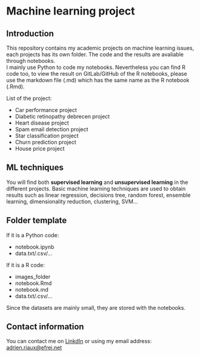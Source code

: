 # Machine learning project

## Introduction

This repository contains my academic projects on machine learning issues, each projects has its own folder. The code and the results are avaliable through notebooks.  
I mainly use Python to code my notebooks. Nevertheless you can find R code too, to view the result on GitLab/GitHub of the R notebooks, please use the markdown file (.md) which has the same name as the R notebook (.Rmd).

List of the project:
- Car performance project
- Diabetic retinopathy debrecen project
- Heart disease project
- Spam email detection project
- Star classification project
- Churn prediction project
- House price project

## ML techniques

You will find both **supervised learning** and **unsupervised learning** in the different projects. Basic machine learning techniques are used to obtain results such as linear regression, decisions tree, random forest, ensemble learning, dimensionality reduction, clustering, SVM...

## Folder template

If it is a Python code:
- notebook.ipynb
- data.txt/.csv/...

If it is a R code:
- images_folder
- notebook.Rmd
- notebook.md
- data.txt/.csv/...

Since the datasets are mainly small, they are stored with the notebooks.

## Contact information

You can contact me on [LinkdIn](https://www.linkedin.com/in/adrien-riaux/) or using my email address: adrien.riaux@efrei.net